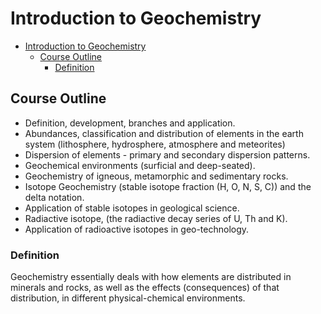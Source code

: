 # Introduction to Geochemistry

<!--toc:start-->
- [Introduction to Geochemistry](#introduction-to-geochemistry)
  - [Course Outline](#course-outline)
    - [Definition](#definition)
<!--toc:end-->

## Course Outline
* Definition, development, branches and application.
* Abundances, classification and distribution of elements in
  the earth system (lithosphere, hydrosphere, atmosphere and meteorites)
* Dispersion of elements - primary and secondary dispersion patterns.
* Geochemical environments (surficial and deep-seated).
* Geochemistry of igneous, metamorphic and sedimentary rocks.
* Isotope Geochemistry (stable isotope fraction (H, O, N, S, C)) and the delta notation.
* Application of stable isotopes in geological science.
* Radiactive isotope, (the radiactive decay series of U, Th and K).
* Application of radioactive isotopes in geo-technology.

### Definition
Geochemistry essentially deals with how elements are distributed in minerals and rocks,
as well as the effects (consequences) of that distribution, in different physical-chemical
environments.

